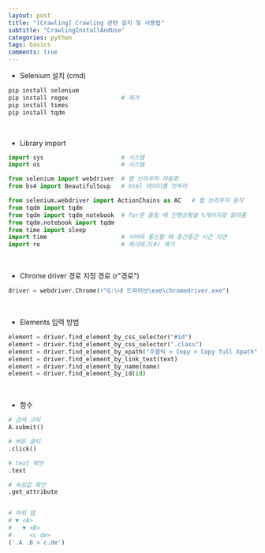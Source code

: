 ```yaml
---
layout: post
title: "[Crawling] Crawling 관련 설치 및 사용법"
subtitle: "CrawlingInstallAndUse"
categories: python
tags: basics
comments: true
---
```


* Selenium 설치 (cmd)

```python
pip install selenium
pip install regex               # 제거
pip install times
pip install tqdm
```
<br>

* Library import

```python
import sys						# 시스템
import os						# 시스템

from selenium import webdriver	# 웹 브라우저 자동화
from bs4 import BeautifulSoup	# html 데이터를 전처리

from selenium.webdriver import ActionChains as AC	# 웹 브라우저 동작
from tqdm import tqdm
from tqdm import tqdm_notebook	# for문 돌릴 때 진행상황을 %게이지로 알려줌
from tqdm.notebook import tqdm
from time import sleep
import time						# 서버와 통신할 때 중간중간 시간 지연
import re						# 해시태그(#) 제거
```
<br>

* Chrome driver 경로 지정 경로 (r"경로")

```python
driver = webdriver.Chrome(r"G:\내 드라이브\exe\chromedriver.exe")
```
<br>

* Elements 입력 방법

```python
element = driver.find_element_by_css_selector("#id")
element = driver.find_element_by_css_selector(".class")
element = driver.find_element_by_xpath("우클릭 > Copy > Copy full Xpath")
element = driver.find_element_by_link_text(text)
element = driver.find_element_by_name(name)
element = driver.find_element_by_id(id)
```
<br>

* 함수
```python
# 검색 크릭
A.submit()

# 버튼 클릭
.click()

# text 확인
.text

# 속성값 확인
.get_attribute


# 하위 탭
# ▼ <A>
#   ▼ <B>
#     <c de>
('.A .B > c.de')
```